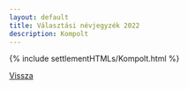 ```yaml
---
layout: default
title: Választási névjegyzék 2022
description: Kompolt
---
```


{% include settlementHTMLs/Kompolt.html %}

[Vissza](./)